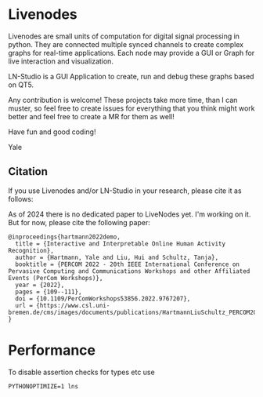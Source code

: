 # Livenodes

Livenodes are small units of computation for digital signal processing in python. They are connected multiple synced channels to create complex graphs for real-time applications. Each node may provide a GUI or Graph for live interaction and visualization.

LN-Studio is a GUI Application to create, run and debug these graphs based on QT5.

Any contribution is welcome! These projects take more time, than I can muster, so feel free to create issues for everything that you think might work better and feel free to create a MR for them as well!

Have fun and good coding!

Yale

## Citation

If you use Livenodes and/or LN-Studio in your research, please cite it as follows:

As of 2024 there is no dedicated paper to LiveNodes yet. I'm working on it. But for now, please cite the following paper:
```
@inproceedings{hartmann2022demo,
  title = {Interactive and Interpretable Online Human Activity Recognition},
  author = {Hartmann, Yale and Liu, Hui and Schultz, Tanja},
  booktitle = {PERCOM 2022 - 20th IEEE International Conference on Pervasive Computing and Communications Workshops and other Affiliated Events (PerCom Workshops)},
  year = {2022},
  pages = {109--111},
  doi = {10.1109/PerComWorkshops53856.2022.9767207},
  url = {https://www.csl.uni-bremen.de/cms/images/documents/publications/HartmannLiuSchultz_PERCOM2022.pdf},
}
```



# Performance 
To disable assertion checks for types etc use
```
PYTHONOPTIMIZE=1 lns
```
